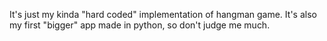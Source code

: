 It's just my kinda "hard coded" implementation of hangman game.
It's also my first "bigger" app made in python, so don't judge me much.

